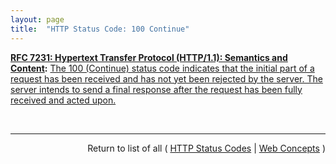 ```yaml
---
layout: page
title:  "HTTP Status Code: 100 Continue"
---
```


**[RFC 7231: Hypertext Transfer Protocol (HTTP/1.1): Semantics and Content](/specs/IETF/RFC/7231 "The Hypertext Transfer Protocol (HTTP) is an application-level protocol for distributed, collaborative, hypertext information systems. This document defines the semantics of HTTP/1.1 messages as expressed by request methods, request header fields, response status codes, and response header fields, along with the payload of messages (metadata and body content) and mechanisms for content negotiation."):** [The 100 (Continue) status code indicates that the initial part of a request has been received and has not yet been rejected by the server. The server intends to send a final response after the request has been fully received and acted upon.](http://tools.ietf.org/html/rfc7231#section-6.2.1 "Read documentation for HTTP Status Code &#34;100&#34;")

<br/>
<hr/>

<p style="text-align: right">Return to list of all ( <a href="../http-status-codes">HTTP Status Codes</a> | <a href="../">Web Concepts</a> )</p>